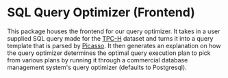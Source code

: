 # SQL Query Optimizer (Frontend)

This package houses the frontend for our query optimizer. It takes in a user supplied SQL query made for the [TPC-H](http://www.tpc.org/tpch/) dataset and turns it into a query template that is parsed by [Picasso](https://dsl.cds.iisc.ac.in/projects/PICASSO/). It then generates an explanation on how the query optimizer determines the optimal query execution plan to pick from various plans by running it through a commercial database management system's query optimizer (defaults to Postgresql).
